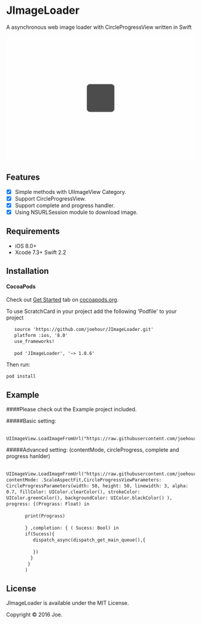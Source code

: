 JImageLoader
=======
A asynchronous web image loader with CircleProgressView written in Swift

<img src="https://raw.githubusercontent.com/joehour/JImageLoader/master/Example/pic.gif"  />

Features
----------

- [x] Simple methods with UIImageView Category.
- [x] Support CircleProgressView.
- [x] Support complete and progress handler.
- [x] Using NSURLSession module to download image.

Requirements
----------

- iOS 8.0+
- Xcode 7.3+ Swift 2.2

Installation
----------

#### CocoaPods

Check out [Get Started](https://guides.cocoapods.org/using/getting-started.html) tab on [cocoapods.org](http://cocoapods.org/).

To use ScratchCard in your project add the following 'Podfile' to your project

       source 'https://github.com/joehour/JImageLoader.git'
       platform :ios, '8.0'
       use_frameworks!

       pod 'JImageLoader', '~> 1.0.6'

Then run:

    pod install

Example
----------

####Please check out the Example project included.

#####Basic setting:

       UIImageView.LoadImageFromUrl("https://raw.githubusercontent.com/joehour/JImageLoader/master/Example/test.jpg")

#####Advanced setting: (contentMode, circleProgress, complete and progress hanlder)

       UIImageView.LoadImageFromUrl("https://raw.githubusercontent.com/joehour/JImageLoader/master/Example/test.jpg", contentMode: .ScaleAspectFit,CircleProgressViewParameters: CircleProgressParameters(width: 50, height: 50, linewidth: 3, alpha: 0.7, fillColor: UIColor.clearColor(), strokeColor: UIColor.greenColor(), backgroundColor: UIColor.blackColor() ), progress: {(Prograss: Float) in

           print(Prograss)

           } ,completion: { ( Sucess: Bool) in
           if(Sucess){
              dispatch_async(dispatch_get_main_queue(),{

              })           
             }
            }
           )



License
----------

JImageLoader is available under the MIT License.

Copyright © 2016 Joe.

